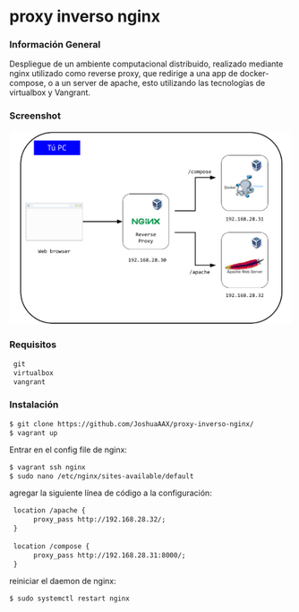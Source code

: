 # proxy inverso nginx

### Información General
Despliegue de un ambiente computacional distribuido, realizado mediante nginx utilizado como reverse proxy, 
que redirige a una app de docker-compose, o a un server de apache, esto utilizando las tecnologías de virtualbox y Vangrant.

### Screenshot
![Image text](./nginx.png)

### Requisitos
```
 git
 virtualbox
 vangrant
```

### Instalación
```
$ git clone https://github.com/JoshuaAAX/proxy-inverso-nginx/
$ vagrant up
```
Entrar en el config file de nginx:
```
$ vagrant ssh nginx
$ sudo nano /etc/nginx/sites-available/default
```
agregar la siguiente línea de código a la configuración:

```
 location /apache {
      proxy_pass http://192.168.28.32/;
 }
   
 location /compose {
      proxy_pass http://192.168.28.31:8000/;
 }   
 ```
 reiniciar el daemon de nginx:
  ```
  $ sudo systemctl restart nginx
  ```

